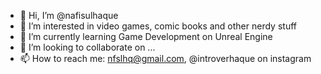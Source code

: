 - 👋 Hi, I’m @nafisulhaque
- 👀 I’m interested in video games, comic books and other nerdy stuff
- 🌱 I’m currently learning Game Development on Unreal Engine
- 💞️ I’m looking to collaborate on ...
- 📫 How to reach me: nfslhq@gmail.com, @introverhaque on instagram

<!---
nafisulhaque/nafisulhaque is a ✨ special ✨ repository because its `README.md` (this file) appears on your GitHub profile.
You can click the Preview link to take a look at your changes.
--->
